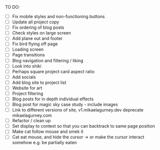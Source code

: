 TO DO:

- [ ] Fix mobile styles and non-functioning buttons
- [ ] Update all project copy
- [ ] Fix ordering of blog posts
- [ ] Check styles on large screen
- [ ] Add plane out and footer
- [ ] Fix bird flying off page
- [ ] Loading screen
- [ ] Page transitions
- [ ] Blog navigation and filtering / liking 
- [ ] Look into shiki
- [ ] Perhaps square project card aspect ratio
- [ ] Add socials
- [ ] Add blog site to project list
- [ ] Website for art
- [ ] Project filtering
- [ ] Blog posts for in depth individual effects
- [ ] Blog post for magic sky case study - include images 
- [ ] Link to different versions of site, v1.mikaelagurney.dev deprecate mikaelagurney.com
- [ ] Refactor / clean up
- [ ] Set display to context so that you can backtrack to same page position
- [ ] Make cat follow mouse and smek it
- [ ] Cat eat mouse, and hide the cursor -> or make the cursor interact somehow e.g. be partially eaten
